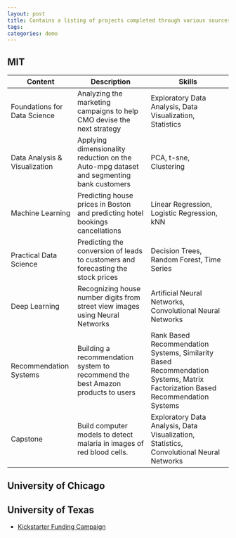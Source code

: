 ```yaml
---
layout: post
title: Contains a listing of projects completed through various sources.  
tags: 
categories: demo
---
```


## MIT

| Content                         	| Description                                                                               	| Skills                                                                                                                            	|
|---------------------------------	|-------------------------------------------------------------------------------------------	|-----------------------------------------------------------------------------------------------------------------------------------	|
| Foundations   for Data Science  	| Analyzing the marketing   campaigns to help CMO devise the next strategy                  	| Exploratory   Data Analysis, Data Visualization, Statistics                                                                       	|
| Data   Analysis & Visualization 	| Applying dimensionality   reduction on the Auto-mpg dataset and segmenting bank customers 	| PCA, t-sne, Clustering                                                                                                            	|
| Machine   Learning              	| Predicting house prices in   Boston and predicting hotel bookings cancellations           	| Linear Regression, Logistic   Regression, kNN                                                                                     	|
| Practical   Data Science        	| Predicting the conversion of   leads to customers and forecasting the stock prices        	| Decision Trees, Random Forest,   Time Series                                                                                      	|
| Deep   Learning<br>             	| Recognizing house number digits   from street view images using Neural Networks           	| Artificial Neural Networks,   Convolutional Neural Networks                                                                       	|
| Recommendation   Systems        	| Building a recommendation system   to recommend the best Amazon products to users         	| Rank Based Recommendation   Systems, Similarity Based Recommendation Systems, Matrix Factorization Based   Recommendation Systems 	|
| Capstone                        	| Build computer models to detect   malaria in images of red blood cells.                   	| Exploratory Data Analysis, Data   Visualization, Statistics, Convolutional Neural Networks                                        	|                           	|


## University of Chicago


## University of Texas
- [Kickstarter Funding Campaign](https://github.com/MikeHankinson/kickstarter-analysis)

